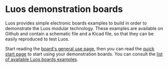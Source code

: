 # Luos demonstration boards

Luos provides simple electronic boards examples to build in order to demonstrate the Luos modular technology.
These examples are available on Github and contain a schematic file and a Kicad file, so that they can be easily reproduced to test Luos.

Start reading the [board's general use page](/pages/demo_boards/electronic-use.md), then you can read the [quick start page](/pages/demo_boards/quick-start.md) to start using your demonstration boards. You can consult the [list of available Luos boards examples](/pages/demo_boards/boards-list.md). 


